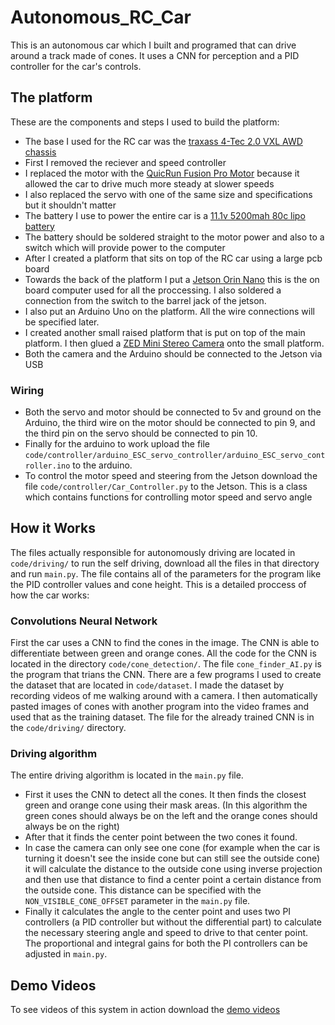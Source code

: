 # Autonomous_RC_Car
This is an autonomous car which I built and programed that can drive around a track made of cones. It uses a CNN for perception and a PID controller for the car's controls.

## The platform
These are the components and steps I used to build the platform:
* The base I used for the RC car was the [traxass 4-Tec 2.0 VXL AWD chassis](https://traxxas.com/products/models/electric/4-tec-2-vxl-chassis)
* First I removed the reciever and speed controller
* I replaced the motor with the [QuicRun Fusion Pro Motor](https://www.hobbywingdirect.com/products/quicrun-fusion-pro?variant=40105176760435) because it allowed the car to drive much more steady at slower speeds
* I also replaced the servo with one of the same size and specifications but it shouldn't matter
* The battery I use to power the entire car is a [11.1v 5200mah 80c lipo battery](https://www.amazon.com/HOOVO-Battery-Softcase-Airplane-Helicopter/dp/B08YR15KQ8/ref=sr_1_26?crid=3T1CQWZ9E0ZQR&dib=eyJ2IjoiMSJ9.6ZjyZbfEiWJ7tdVpfAVvuvjt8XudmCtCPzSYpTleNc05mh2yo6mfVAMZlAF3hvNmckC2ep7nfSi4SJ74hudXTMdZZkmM9k-76faLNpIbUFBnAWACijy51pD85f4hKgeTCn34ava9G3eAQqr2qH7FEA7Cg1qoIk1BzBP1DYS2NZkXySz4zo3nr5_EIHcrQxVgAoznscEDhCsp7-KeBFDmaeiJQlVJl3_DbH6vAjIuQZyXx4YL04KSaSCYucGg5N-02sER1Vz146WEheqc_nmL9LXG3RgVCxjw9MLpna-Cvyk.6MwmgP6LzbD1DifoUhehMecCohP2Bj-yqL6HqxLd3QU&dib_tag=se&keywords=hoovo+battery+5200+mah+80c&qid=1717099192&sprefix=hoovo+battery+5200+mah+80%2Caps%2C218&sr=8-26)
* The battery should be soldered straight to the motor power and also to a switch which will provide power to the computer
* After I created a platform that sits on top of the RC car using a large pcb board
* Towards the back of the platform I put a [Jetson Orin Nano](https://www.amazon.com/NVIDIA-Jetson-Orin-Nano-Developer/dp/B0BZJTQ5YP/ref=sr_1_3?crid=10A6DHVZOMHYS&dib=eyJ2IjoiMSJ9.EY0iLDd0M9dkGkWsLUJY8GyM5_RC274wWAuZvuHJK3awsYoCOS7ApMqgCFxnREWCAg487swCnHqQlOT3l6tR1k6h4vm1iKd-lu0q7GZf3BnHLHl2MwSn6SY8o_craQPrrWwd4YmGHAbw27qIeQZoBN3mC43_aI9_udkkIgCGUnczk9KcKDmB5AG7x9ctKI_02A6jp643ird4vcV8CU88zz55-YsViHnQ7JmzxYWkXCk.ZX_zvPC0fUd2RQG6fz2tD6Ggt27hwGcSPr760RlVMLA&dib_tag=se&keywords=jetson+orin+nano&qid=1717099447&sprefix=jetson+orin+nano%2Caps%2C177&sr=8-3) this is the on board computer used for all the proccessing. I also soldered a connection from the switch to the barrel jack of the jetson.
* I also put an Arduino Uno on the platform. All the wire connections will be specified later.
* I created another small raised platform that is put on top of the main platform. I then glued a [ZED Mini Stereo Camera](https://store.stereolabs.com/products/zed-mini) onto the small platform.
* Both the camera and the Arduino should be connected to the Jetson via USB
### Wiring
* Both the servo and motor should be connected to 5v and ground on the Arduino, the third wire on the motor should be connected to pin 9, and the third pin on the servo should be connected to pin 10.
* Finally for the arduino to work upload the file `code/controller/arduino_ESC_servo_controller/arduino_ESC_servo_controller.ino` to the arduino.
* To control the motor speed and steering from the Jetson download the file `code/controller/Car_Controller.py` to the Jetson. This is a class which contains functions for controlling motor speed and servo angle

## How it Works
The files actually responsible for autonomously driving are located in `code/driving/` to run the self driving, download all the files in that directory and run `main.py`. The file contains all of the parameters for the program like the PID controller values and cone height. This is a detailed proccess of how the car works:
### Convolutions Neural Network
First the car uses a CNN to find the cones in the image. The CNN is able to differentiate between green and orange cones. All the code for the CNN is located in the directory `code/cone_detection/`. The file `cone_finder_AI.py` is the program that trians the CNN. There are a few programs I used to create the dataset that are located in `code/dataset`. I made the dataset by recording videos of me walking around with a camera. I then automatically pasted images of cones with another program into the video frames and used that as the training dataset. The file for the already trained CNN is in the `code/driving/` directory.
### Driving algorithm
The entire driving algorithm is located in the `main.py` file.
* First it uses the CNN to detect all the cones. It then finds the closest green and orange cone using their mask areas. (In this algorithm the green cones should always be on the left and the orange cones should always be on the right)
* After that it finds the center point between the two cones it found.
* In case the camera can only see one cone (for example when the car is turning it doesn't see the inside cone but can still see the outside cone) it will calculate the distance to the outside cone using inverse projection and then use that distance to find a center point a certain distance from the outside cone. This distance can be specified with the `NON_VISIBLE_CONE_OFFSET` parameter in the `main.py` file.
* Finally it calculates the angle to the center point and uses two PI controllers (a PID controller but without the differential part) to calculate the necessary steering angle and speed to drive to that center point. The proportional and integral gains for both the PI controllers can be adjusted in `main.py`.

## Demo Videos
To see videos of this system in action download the [demo videos](https://drive.google.com/file/d/1EFXXdTS90mtLiUYapqNxHuzPokW_0hlM/view?usp=drive_link)
